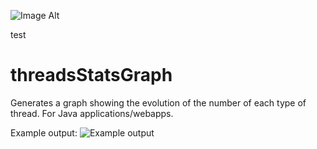 ![Image Alt](http://cmissync.com/images/CmisSync_logo-name_200.png|align=center)

test

threadsStatsGraph
=================

Generates a graph showing the evolution of the number of each type of thread. For Java applications/webapps.

Example output:
![Example output](https://raw.github.com/nicolas-raoul/threadsStatsGraph/master/example-graph.png)
